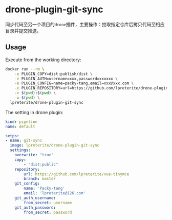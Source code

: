 # drone-plugin-git-sync

同步代码至另一个项目的`drone`插件，主要操作：拉取指定仓库后拷贝代码至相应目录并提交推送。

## Usage

Execute from the working directory:

```sh
docker run --rm \
    -e PLUGIN_COPY=dist:publish/dist \
    -e PLUGIN_AUTH=username=xxx,password=xxxxxx \
    -e PLUGIN_CONFIG=name=packy-tang,email=xxx@xxx.com \
    -e PLUGIN_REPOSITORY=url=https://github.com/lpreterite/drone-plugin-git-sync.git,branch=master \
    -v $(pwd):$(pwd) \
    -w $(pwd) \
  lpreterite/drone-plugin-git-sync
```

The setting in drone plugin:

```yml
kind: pipeline
name: default

setps:
- name: git-sync
  image: lpreterite/drone-plugin-git-sync
  settings:
    overwrite: "true"
    copy:
        - "dist:public"
    repository:
        url: https://github.com/lpreterite/vue-tinymce
        branch: master
    git_config:
        name: 'Packy-tang'
        email: 'lpreterite@126.com'
    git_auth_username:
        from_secret: username
    git_auth_password:
        from_secret: password
```